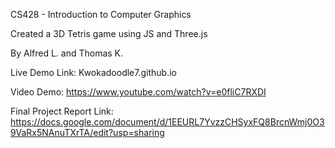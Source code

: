 CS428 - Introduction to Computer Graphics

Created a 3D Tetris game using JS and Three.js

By Alfred L. and Thomas K.

Live Demo Link: Kwokadoodle7.github.io

Video Demo: https://www.youtube.com/watch?v=e0fliC7RXDI

Final Project Report Link: https://docs.google.com/document/d/1EEURL7YvzzCHSyxFQ8BrcnWmj0O39VaRx5NAnuTXrTA/edit?usp=sharing
